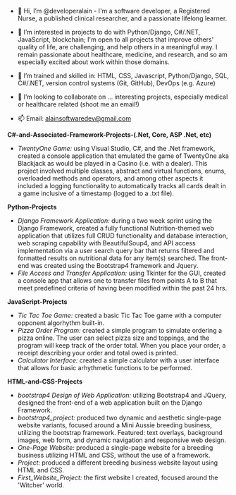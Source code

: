 - 👋 Hi, I’m @developeralain - I'm a software developer, a Registered Nurse, a published clinical researcher, and a passionate lifelong learner.

- 👀 I’m interested in projects to do with Python/Django, C#/.NET, JavaScript, blockchain; I'm open to all projects that improve others' quality of life, are challenging, 
and help others in a meaningful way. I remain passionate about healthcare, medicine, and research, and so am especially excited about work within those domains.
- 🌱 I’m trained and skilled in: HTML, CSS, Javascript, Python/Django, SQL, C#/.NET, version control systems (Git, GitHub), DevOps (e.g. Azure)
- 💞️ I’m looking to collaborate on ... interesting projects, especially medical or healthcare related (shoot me an email!)
- 📫 Email: alainsoftwaredev@gmail.com 

**C#-and-Associated-Framework-Projects-(.Net, Core, ASP .Net, etc)**
- _TwentyOne Game:_ using Visual Studio, C#, and the .Net framework, created a console application that emulated the game of TwentyOne aka Blackjack as would be played in a Casino (i.e. with a dealer). This project involved multiple classes, abstract and virtual functions, enums, overloaded methods and operators, and among other aspects it included a logging functionality to automatically tracks all cards dealt in a game inclusive of a timestamp (logged to a .txt file).

**Python-Projects**
- _Django Framework Application:_ during a two week sprint using the Django Framework, created a fully functional Nutrition-themed web application that utilizes full CRUD functionality and database interaction, web scraping capability with BeautifulSoup4, and API access implementation via a user search query bar that returns filtered and formatted results on nutritional data for any item(s) searched. The front-end was created using the Bootstrap4 framework and Jquery. 
- _File Access and Transfer Application:_ using Tkinter for the GUI, created a console app that allows one to transfer files from points A to B that meet predefined criteria of having been modified within the past 24 hrs.

**JavaScript-Projects**
- _Tic Tac Toe Game:_ created a basic Tic Tac Toe game with a computer opponent algorhythm built-in.
- _Pizza Order Program:_ created a simple program to simulate ordering a pizza online. The user can select pizza size and toppings, and the program will keep track of the order total. When you place your order, a receipt describing your order and total owed is printed.
- _Calculator Interface:_ created a simple calculator with a user interface that allows for basic arhythmetic functions to be performed.

**HTML-and-CSS-Projects** 
- _bootstrap4 Design of Web Application:_ utilizing Bootstrap4 and JQuery, designed the front-end of a web application built on the Django Framework. 
- _bootstrap4_project:_ produced two dynamic and aesthetic single-page website variants, focused around a Mini Aussie breeding business, utilizing the bootstrap framework. Featured: text overlays, background images, web form, and dynamic navigation and responsive web design.
- _One-Page Website:_ produced a single-page website for a breeding business utilizing HTML and CSS, without the use of a framework.
- _Project:_ produced a different breeding business website layout using HTML and CSS. 
- _First_Website_Project:_ the first website I created, focused around the 'Witcher' world.

<!---
developeralain/developeralain is a ✨ special ✨ repository because its `README.md` (this file) appears on your GitHub profile.
You can click the Preview link to take a look at your changes.
--->


